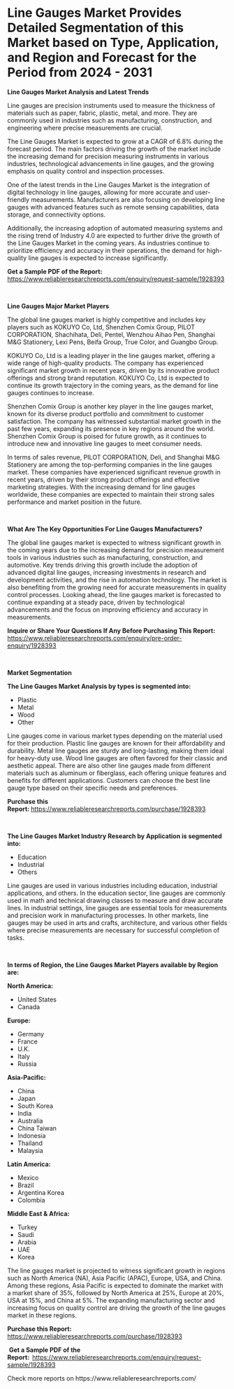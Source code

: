 <p><h1>Line Gauges Market Provides Detailed Segmentation of this Market based on Type, Application, and Region and Forecast for the Period from 2024 - 2031</h1></p><p><strong>Line Gauges Market Analysis and Latest Trends</strong></p>
<p><p>Line gauges are precision instruments used to measure the thickness of materials such as paper, fabric, plastic, metal, and more. They are commonly used in industries such as manufacturing, construction, and engineering where precise measurements are crucial.</p><p>The Line Gauges Market is expected to grow at a CAGR of 6.8% during the forecast period. The main factors driving the growth of the market include the increasing demand for precision measuring instruments in various industries, technological advancements in line gauges, and the growing emphasis on quality control and inspection processes.</p><p>One of the latest trends in the Line Gauges Market is the integration of digital technology in line gauges, allowing for more accurate and user-friendly measurements. Manufacturers are also focusing on developing line gauges with advanced features such as remote sensing capabilities, data storage, and connectivity options.</p><p>Additionally, the increasing adoption of automated measuring systems and the rising trend of Industry 4.0 are expected to further drive the growth of the Line Gauges Market in the coming years. As industries continue to prioritize efficiency and accuracy in their operations, the demand for high-quality line gauges is expected to increase significantly.</p></p>
<p><strong>Get a Sample PDF of the Report:&nbsp;</strong> <a href="https://www.reliableresearchreports.com/enquiry/request-sample/1928393">https://www.reliableresearchreports.com/enquiry/request-sample/1928393</a></p>
<p>&nbsp;</p>
<p><strong>Line Gauges Major Market Players</strong></p>
<p><p>The global line gauges market is highly competitive and includes key players such as KOKUYO Co, Ltd, Shenzhen Comix Group, PILOT CORPORATION, Shachihata, Deli, Pentel, Wenzhou Aihao Pen, Shanghai M&G Stationery, Lexi Pens, Beifa Group, True Color, and Guangbo Group.</p><p>KOKUYO Co, Ltd is a leading player in the line gauges market, offering a wide range of high-quality products. The company has experienced significant market growth in recent years, driven by its innovative product offerings and strong brand reputation. KOKUYO Co, Ltd is expected to continue its growth trajectory in the coming years, as the demand for line gauges continues to increase.</p><p>Shenzhen Comix Group is another key player in the line gauges market, known for its diverse product portfolio and commitment to customer satisfaction. The company has witnessed substantial market growth in the past few years, expanding its presence in key regions around the world. Shenzhen Comix Group is poised for future growth, as it continues to introduce new and innovative line gauges to meet consumer needs.</p><p>In terms of sales revenue, PILOT CORPORATION, Deli, and Shanghai M&G Stationery are among the top-performing companies in the line gauges market. These companies have experienced significant revenue growth in recent years, driven by their strong product offerings and effective marketing strategies. With the increasing demand for line gauges worldwide, these companies are expected to maintain their strong sales performance and market position in the future.</p></p>
<p>&nbsp;</p>
<p><strong>What Are The Key Opportunities For Line Gauges Manufacturers?</strong></p>
<p><p>The global line gauges market is expected to witness significant growth in the coming years due to the increasing demand for precision measurement tools in various industries such as manufacturing, construction, and automotive. Key trends driving this growth include the adoption of advanced digital line gauges, increasing investments in research and development activities, and the rise in automation technology. The market is also benefiting from the growing need for accurate measurements in quality control processes. Looking ahead, the line gauges market is forecasted to continue expanding at a steady pace, driven by technological advancements and the focus on improving efficiency and accuracy in measurements.</p></p>
<p><strong>Inquire or Share Your Questions If Any Before Purchasing This Report:</strong> <a href="https://www.reliableresearchreports.com/enquiry/pre-order-enquiry/1928393">https://www.reliableresearchreports.com/enquiry/pre-order-enquiry/1928393</a></p>
<p>&nbsp;</p>
<p><strong>Market Segmentation</strong></p>
<p><strong>The Line Gauges Market Analysis by types is segmented into:</strong></p>
<p><ul><li>Plastic</li><li>Metal</li><li>Wood</li><li>Other</li></ul></p>
<p><p>Line gauges come in various market types depending on the material used for their production. Plastic line gauges are known for their affordability and durability. Metal line gauges are sturdy and long-lasting, making them ideal for heavy-duty use. Wood line gauges are often favored for their classic and aesthetic appeal. There are also other line gauges made from different materials such as aluminum or fiberglass, each offering unique features and benefits for different applications. Customers can choose the best line gauge type based on their specific needs and preferences.</p></p>
<p><strong>Purchase this Report:&nbsp;</strong><a href="https://www.reliableresearchreports.com/purchase/1928393">https://www.reliableresearchreports.com/purchase/1928393</a></p>
<p>&nbsp;</p>
<p><strong>The Line Gauges Market Industry Research by Application is segmented into:</strong></p>
<p><ul><li>Education</li><li>Industrial</li><li>Others</li></ul></p>
<p><p>Line gauges are used in various industries including education, industrial applications, and others. In the education sector, line gauges are commonly used in math and technical drawing classes to measure and draw accurate lines. In industrial settings, line gauges are essential tools for measurements and precision work in manufacturing processes. In other markets, line gauges may be used in arts and crafts, architecture, and various other fields where precise measurements are necessary for successful completion of tasks.</p></p>
<p>&nbsp;</p>
<p><strong>In terms of Region, the Line Gauges Market Players available by Region are:</strong></p>
<p>
    <p> <strong> North America: </strong>
        <ul>
            <li>United States</li>
            <li>Canada</li>
        </ul>
        </p> 
    <p> <strong> Europe: </strong>
        <ul>
            <li>Germany</li>
            <li>France</li>
            <li>U.K.</li>
            <li>Italy</li>
            <li>Russia</li>
        </ul>
        </p> 
    <p> <strong> Asia-Pacific: </strong>
        <ul>
            <li>China</li>
            <li>Japan</li>
            <li>South Korea</li>
            <li>India</li>
            <li>Australia</li>
            <li>China Taiwan</li>
            <li>Indonesia</li>
            <li>Thailand</li>
            <li>Malaysia</li>
        </ul>
        </p> 
    <p> <strong> Latin America: </strong>
        <ul>
            <li>Mexico</li>
            <li>Brazil</li>
            <li>Argentina Korea</li>
            <li>Colombia</li>
        </ul>
        </p> 
    <p> <strong> Middle East & Africa: </strong>
        <ul>
            <li>Turkey</li>
            <li>Saudi</li>
            <li>Arabia</li>
            <li>UAE</li>
            <li>Korea</li>
        </ul>
    </p>
    </p>
<p><p>The line gauges market is projected to witness significant growth in regions such as North America (NA), Asia Pacific (APAC), Europe, USA, and China. Among these regions, Asia Pacific is expected to dominate the market with a market share of 35%, followed by North America at 25%, Europe at 20%, USA at 15%, and China at 5%. The expanding manufacturing sector and increasing focus on quality control are driving the growth of the line gauges market in these regions.</p></p>
<p><strong>Purchase this Report: </strong><a href="https://www.reliableresearchreports.com/purchase/1928393">https://www.reliableresearchreports.com/purchase/1928393</a></p>
<p>&nbsp;<strong>Get a Sample PDF of the Report:&nbsp;&nbsp;</strong><a href="https://www.reliableresearchreports.com/enquiry/request-sample/1928393">https://www.reliableresearchreports.com/enquiry/request-sample/1928393</a></p>
<p><strong></strong></p>
<p>Check more reports on https://www.reliableresearchreports.com/</p>
